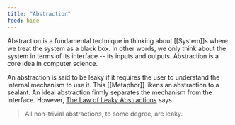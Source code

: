 ```yaml
---
title: "Abstraction"
feed: hide
---
```


Abstraction is a fundamental technique in thinking about [[System]]s where we treat the system as a black box. In other words, we only think about the system in terms of its interface -- its inputs and outputs. Abstraction is a core idea in computer science. 

An abstraction is said to be leaky if it requires the user to understand the internal mechanism to use it. This [[Metaphor]] likens an abstraction to a sealant. An ideal abstraction firmly separates the mechanism from the interface. However, [The Law of Leaky Abstractions](https://www.joelonsoftware.com/2002/11/11/the-law-of-leaky-abstractions/) says

> All non-trivial abstractions, to some degree, are leaky.